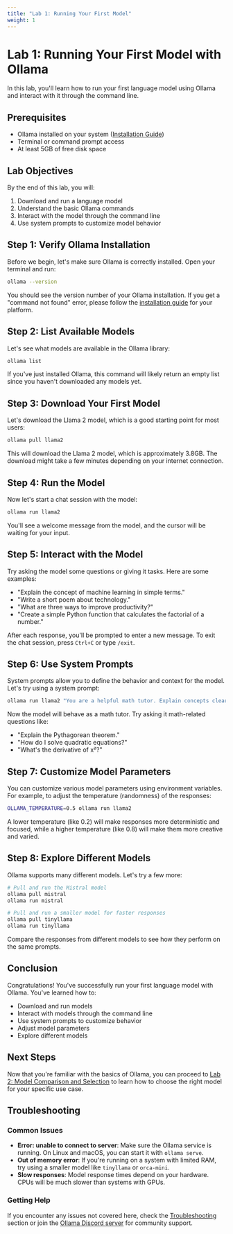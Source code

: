 ```yaml
---
title: "Lab 1: Running Your First Model"
weight: 1
---
```


# Lab 1: Running Your First Model with Ollama

In this lab, you'll learn how to run your first language model using Ollama and interact with it through the command line.

## Prerequisites

- Ollama installed on your system ([Installation Guide](/docs/getting-started/installation/))
- Terminal or command prompt access
- At least 5GB of free disk space

## Lab Objectives

By the end of this lab, you will:

1. Download and run a language model
2. Understand the basic Ollama commands
3. Interact with the model through the command line
4. Use system prompts to customize model behavior

## Step 1: Verify Ollama Installation

Before we begin, let's make sure Ollama is correctly installed. Open your terminal and run:

```bash
ollama --version
```

You should see the version number of your Ollama installation. If you get a "command not found" error, please follow the [installation guide](/docs/getting-started/installation/) for your platform.

## Step 2: List Available Models

Let's see what models are available in the Ollama library:

```bash
ollama list
```

If you've just installed Ollama, this command will likely return an empty list since you haven't downloaded any models yet.

## Step 3: Download Your First Model

Let's download the Llama 2 model, which is a good starting point for most users:

```bash
ollama pull llama2
```

This will download the Llama 2 model, which is approximately 3.8GB. The download might take a few minutes depending on your internet connection.

## Step 4: Run the Model

Now let's start a chat session with the model:

```bash
ollama run llama2
```

You'll see a welcome message from the model, and the cursor will be waiting for your input.

## Step 5: Interact with the Model

Try asking the model some questions or giving it tasks. Here are some examples:

- "Explain the concept of machine learning in simple terms."
- "Write a short poem about technology."
- "What are three ways to improve productivity?"
- "Create a simple Python function that calculates the factorial of a number."

After each response, you'll be prompted to enter a new message. To exit the chat session, press `Ctrl+C` or type `/exit`.

## Step 6: Use System Prompts

System prompts allow you to define the behavior and context for the model. Let's try using a system prompt:

```bash
ollama run llama2 "You are a helpful math tutor. Explain concepts clearly and provide step-by-step solutions."
```

Now the model will behave as a math tutor. Try asking it math-related questions like:

- "Explain the Pythagorean theorem."
- "How do I solve quadratic equations?"
- "What's the derivative of x²?"

## Step 7: Customize Model Parameters

You can customize various model parameters using environment variables. For example, to adjust the temperature (randomness) of the responses:

```bash
OLLAMA_TEMPERATURE=0.5 ollama run llama2
```

A lower temperature (like 0.2) will make responses more deterministic and focused, while a higher temperature (like 0.8) will make them more creative and varied.

## Step 8: Explore Different Models

Ollama supports many different models. Let's try a few more:

```bash
# Pull and run the Mistral model
ollama pull mistral
ollama run mistral

# Pull and run a smaller model for faster responses
ollama pull tinyllama
ollama run tinyllama
```

Compare the responses from different models to see how they perform on the same prompts.

## Conclusion

Congratulations! You've successfully run your first language model with Ollama. You've learned how to:

- Download and run models
- Interact with models through the command line
- Use system prompts to customize behavior
- Adjust model parameters
- Explore different models

## Next Steps

Now that you're familiar with the basics of Ollama, you can proceed to [Lab 2: Model Comparison and Selection](/labs/lab2-model-comparison/) to learn how to choose the right model for your specific use case.

## Troubleshooting

### Common Issues

- **Error: unable to connect to server**: Make sure the Ollama service is running. On Linux and macOS, you can start it with `ollama serve`.
- **Out of memory error**: If you're running on a system with limited RAM, try using a smaller model like `tinyllama` or `orca-mini`.
- **Slow responses**: Model response times depend on your hardware. CPUs will be much slower than systems with GPUs.

### Getting Help

If you encounter any issues not covered here, check the [Troubleshooting](/docs/troubleshooting/) section or join the [Ollama Discord server](https://discord.gg/ollama) for community support.